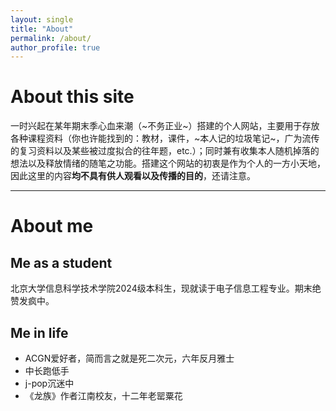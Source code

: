 ```yaml
---
layout: single
title: "About"
permalink: /about/
author_profile: true
---
```


# About this site
 一时兴起在某年期末季心血来潮（~不务正业~）搭建的个人网站，主要用于存放各种课程资料（你也许能找到的：教材，课件，~本人记的垃圾笔记~，广为流传的复习资料以及某些被过度拟合的往年题，etc.）；同时兼有收集本人随机掉落的想法以及释放情绪的随笔之功能。搭建这个网站的初衷是作为个人的一方小天地，因此这里的内容**均不具有供人观看以及传播的目的**，还请注意。
***

# About me
## Me as a student
北京大学信息科学技术学院2024级本科生，现就读于电子信息工程专业。期末绝赞发疯中。

## Me in life
* ACGN爱好者，简而言之就是死二次元，六年反月雅士
* 中长跑低手
* j-pop沉迷中
* 《龙族》作者江南校友，十二年老罂粟花
